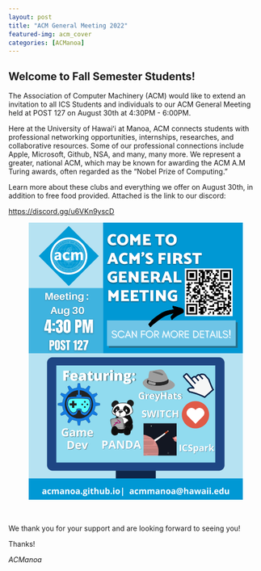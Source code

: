 ```yaml
---
layout: post
title: "ACM General Meeting 2022"
featured-img: acm_cover
categories: [ACManoa]
---
```


## Welcome to Fall Semester Students! 

The Association of Computer Machinery (ACM) would like to extend an invitation to all ICS Students and individuals to our ACM General Meeting held at POST 127 on August 30th at 4:30PM - 6:00PM.

Here at the University of Hawaiʻi at Manoa, ACM connects students with professional networking opportunities, internships, researches, and collaborative resources. Some of our professional connections include Apple, Microsoft, Github, NSA, and many, many more.
We represent a greater, national ACM, which may be known for awarding the ACM A.M Turing awards,  often regarded as the “Nobel Prize of Computing.”

Learn more about these clubs and everything we offer on August 30th, in addition to free food provided.
Attached is the link to our discord:

https://discord.gg/u6VKn9yscD

<center>
	<figure class="full">
	    <img src="/assets/img/posts/First-Meeting.png" data-featherlight data-featherlight-target-attr="src">
	</figure>
</center>

<br>

We thank you for your support and are looking forward to seeing you!

Thanks!

_ACManoa_

<style>
	.row {
	  display: flex;
	  flex-wrap: wrap;
	  padding: 0 4px;
	}

	/* Create four equal columns that sits next to each other */
	.column {
	  flex: 100%;
	  max-width: 50%;
	  padding: 0 4px;
	}

	.column img {
	  margin-top: 8px;
	  vertical-align: middle;
	  cursor: pointer;
	}

	/* Responsive layout - makes a two column-layout instead of four columns */
	@media screen and (max-width: 800px) {
	  .column {
	    flex: 50%;
	    max-width: 50%;
	  }
	}

	/* Responsive layout - makes the two columns stack on top of each other instead of next to each other */
	@media screen and (max-width: 600px) {
	  .column {
	    flex: 100%;
	    max-width: 100%;
	  }
	}
</style>

<link href="//cdn.rawgit.com/noelboss/featherlight/1.7.13/release/featherlight.min.css" type="text/css" rel="stylesheet" />
<script src="//code.jquery.com/jquery-latest.js"></script>
<script src="//cdn.rawgit.com/noelboss/featherlight/1.7.13/release/featherlight.min.js" type="text/javascript" charset="utf-8"></script>
